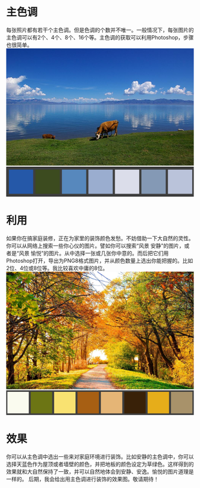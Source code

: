 # 主色调
每张照片都有若干个主色调。但是色调的个数并不唯一。一般情况下，每张图片的主色调可以有2个、4个、8个、16个等。主色调的获取可以利用Photoshop，步骤也很简单。
![](安静.png)![](安静的主色调.png)
# 利用
如果你在搞家庭装修，正在为家里的装饰颜色发愁。不妨借助一下大自然的灵性。你可以从网络上搜索一些你心仪的图片。譬如你可以搜索“风景 安静”的图片，或者是“风景 愉悦”的图片。从中选择一张或几张你中意的。而后把它们用Photoshop打开，导出为PNG8格式图片，并从颜色数量上选出你能把握的。比如2位、4位或8位等。我比较喜欢中庸的8位。
![](愉悦.jpg)![](愉悦的主色调.png)
# 效果
你可以从主色调中选出一些来对家庭环境进行装饰。比如安静的主色调中，你可以选择天蓝色作为屋顶或者墙壁的颜色，并把地板的颜色设定为草绿色。这样得到的效果就和大自然保持了一致，并可以自然地体会到安静、安逸。愉悦的图片道理是一样的。
后期，我会给出用主色调进行装饰的效果图。敬请期待！
